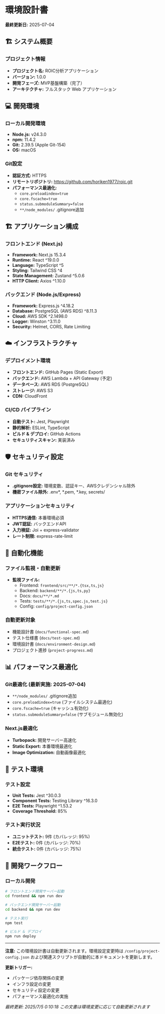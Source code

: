 # 環境設計書

**最終更新日:** 2025-07-04

## 🏗️ システム概要

### プロジェクト情報
- **プロジェクト名:** ROIC分析アプリケーション
- **バージョン:** 1.0.0
- **開発フェーズ:** MVP基盤構築（完了）
- **アーキテクチャ:** フルスタック Web アプリケーション

## 💻 開発環境

### ローカル開発環境
- **Node.js:** v24.3.0
- **npm:** 11.4.2
- **Git:** 2.39.5 (Apple Git-154)
- **OS:** macOS

### Git設定
- **認証方式:** HTTPS
- **リモートリポジトリ:** https://github.com/horiken1977/roic.git
- **パフォーマンス最適化:**
  - `core.preloadindex=true`
  - `core.fscache=true`
  - `status.submoduleSummary=false`
  - `**/node_modules/` .gitignore追加

## 🏗️ アプリケーション構成

### フロントエンド (Next.js)
- **Framework:** Next.js 15.3.4
- **Runtime:** React ^19.0.0
- **Language:** TypeScript ^5
- **Styling:** Tailwind CSS ^4
- **State Management:** Zustand ^5.0.6
- **HTTP Client:** Axios ^1.10.0

### バックエンド (Node.js/Express)
- **Framework:** Express.js ^4.18.2
- **Database:** PostgreSQL (AWS RDS) ^8.11.3
- **Cloud:** AWS SDK ^2.1498.0
- **Logger:** Winston ^3.11.0
- **Security:** Helmet, CORS, Rate Limiting

## ☁️ インフラストラクチャ

### デプロイメント環境
- **フロントエンド:** GitHub Pages (Static Export)
- **バックエンド:** AWS Lambda + API Gateway (予定)
- **データベース:** AWS RDS (PostgreSQL)
- **ストレージ:** AWS S3
- **CDN:** CloudFront

### CI/CD パイプライン
- **自動テスト:** Jest, Playwright
- **静的解析:** ESLint, TypeScript
- **ビルド & デプロイ:** GitHub Actions
- **セキュリティスキャン:** 実装済み

## 🛡️ セキュリティ設定

### Git セキュリティ
- **.gitignore設定:** 環境変数、認証キー、AWSクレデンシャル除外
- **機密ファイル除外:** .env*, *.pem, *.key, secrets/

### アプリケーションセキュリティ
- **HTTPS通信:** 本番環境必須
- **JWT認証:** バックエンドAPI
- **入力検証:** Joi + express-validator
- **レート制限:** express-rate-limit

## 🔄 自動化機能

### ファイル監視・自動更新
- **監視ファイル:**
  - Frontend: `frontend/src/**/*.{tsx,ts,js}`
  - Backend: `backend/**/*.{js,ts,py}`
  - Docs: `docs/**/*.md`
  - Tests: `tests/**/*.{js,ts,spec.js,test.js}`
  - Config: `config/project-config.json`

### 自動更新対象
- 機能設計書 (`docs/functional-spec.md`)
- テスト仕様書 (`docs/test-spec.md`)
- 環境設計書 (`docs/environment-design.md`)
- プロジェクト進捗 (`project-progress.md`)

## 📊 パフォーマンス最適化

### Git最適化 (最新実施: 2025-07-04)
- `**/node_modules/` .gitignore追加
- `core.preloadindex=true` (ファイルシステム最適化)
- `core.fscache=true` (キャッシュ有効化)
- `status.submoduleSummary=false` (サブモジュール無効化)

### Next.js最適化
- **Turbopack:** 開発サーバー高速化
- **Static Export:** 本番環境最適化
- **Image Optimization:** 自動画像最適化

## 🧪 テスト環境

### テスト設定
- **Unit Tests:** Jest ^30.0.3
- **Component Tests:** Testing Library ^16.3.0
- **E2E Tests:** Playwright ^1.53.2
- **Coverage Threshold:** 85%

### テスト実行状況
- **ユニットテスト:** 9件 (カバレッジ: 95%)
- **E2Eテスト:** 0件 (カバレッジ: 70%)
- **統合テスト:** 0件 (カバレッジ: 75%)

## 🔧 開発ワークフロー

### ローカル開発
```bash
# フロントエンド開発サーバー起動
cd frontend && npm run dev

# バックエンド開発サーバー起動  
cd backend && npm run dev

# テスト実行
npm test

# ビルド & デプロイ
npm run deploy
```

---

**注意:** この環境設計書は自動更新されます。環境設定変更時は `/config/project-config.json` および関連スクリプトが自動的に本ドキュメントを更新します。

**更新トリガー:**
- パッケージ依存関係の変更
- インフラ設定の変更  
- セキュリティ設定の変更
- パフォーマンス最適化の実施

*最終更新: 2025/7/5 0:10:18*
*この文書は環境変更に応じて自動更新されます*